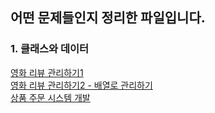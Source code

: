 ## 어떤 문제들인지 정리한 파일입니다.
### 1. 클래스와 데이터
[영화 리뷰 관리하기1](./src/excercise01/example01.java)   
[영화 리뷰 관리하기2 - 배열로 관리하기](./src/excercise01/example02.java)   
[상품 주문 시스템 개발](./src/excercise01/example03.java)   
